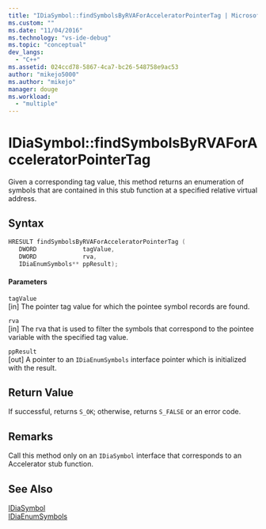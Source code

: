 ```yaml
---
title: "IDiaSymbol::findSymbolsByRVAForAcceleratorPointerTag | Microsoft Docs"
ms.custom: ""
ms.date: "11/04/2016"
ms.technology: "vs-ide-debug"
ms.topic: "conceptual"
dev_langs: 
  - "C++"
ms.assetid: 024ccd78-5867-4ca7-bc26-548758e9ac53
author: "mikejo5000"
ms.author: "mikejo"
manager: douge
ms.workload: 
  - "multiple"
---
```

# IDiaSymbol::findSymbolsByRVAForAcceleratorPointerTag
Given a corresponding tag value, this method returns an enumeration of symbols that are contained in this stub function at a specified relative virtual address.  
  
## Syntax  
  
```C++  
HRESULT findSymbolsByRVAForAcceleratorPointerTag (   
   DWORD             tagValue,  
   DWORD             rva,  
   IDiaEnumSymbols** ppResult);  
```  
  
#### Parameters  
 `tagValue`  
 [in] The pointer tag value for which the pointee symbol records are found.  
  
 `rva`  
 [in] The rva that is used to filter the symbols that correspond to the pointee variable with the specified tag value.  
  
 `ppResult`  
 [out] A pointer to an `IDiaEnumSymbols` interface pointer which is initialized with the result.  
  
## Return Value  
 If successful, returns `S_OK`; otherwise, returns `S_FALSE` or an error code.  
  
## Remarks  
 Call this method only on an `IDiaSymbol` interface that corresponds to an Accelerator stub function.  
  
## See Also  
 [IDiaSymbol](../../debugger/debug-interface-access/idiasymbol.md)   
 [IDiaEnumSymbols](../../debugger/debug-interface-access/idiaenumsymbols.md)